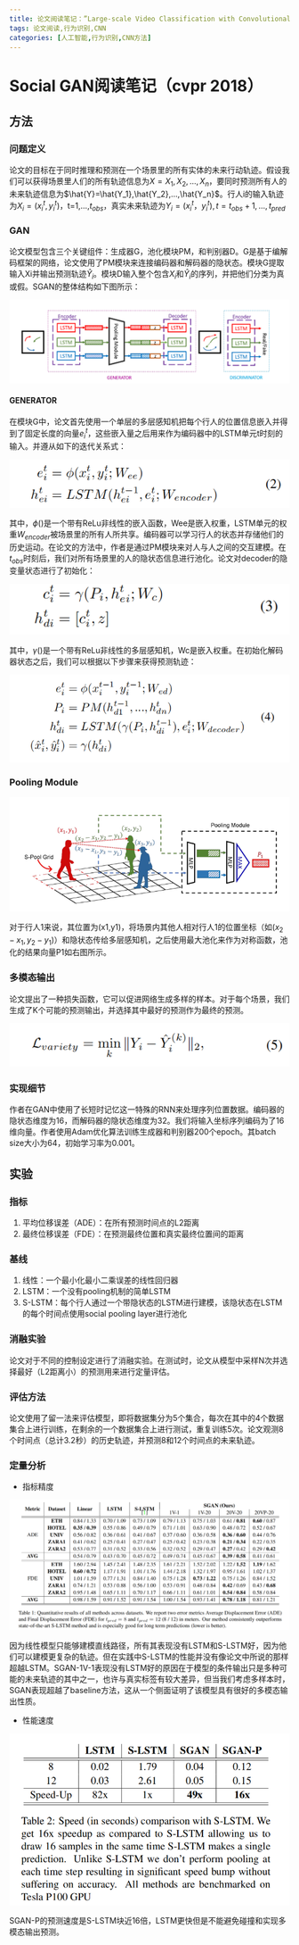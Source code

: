 ```yaml
---
title: 论文阅读笔记：”Large-scale Video Classification with Convolutional Neural Networks“
tags: 论文阅读,行为识别,CNN
categories: [人工智能,行为识别,CNN方法]
---
```

# 	Social GAN阅读笔记（cvpr 2018）

## 方法

### 问题定义

论文的目标在于同时推理和预测在一个场景里的所有实体的未来行动轨迹。假设我们可以获得场景里人们的所有轨迹信息为$X=X_1,X_2,...,X_n$，要同时预测所有人的未来轨迹信息为$\hat{Y}=\hat{Y_1},\hat{Y_2},...,\hat{Y_n}$。行人i的输入轨迹为$X_i=(x^t_i,y^t_i)$，t=1,...,$t_{obs}$，真实未来轨迹为$Y_i=(x_i^t，y_i^t),t=t_{obs}+1,...,t_{pred}$

### GAN

论文模型包含三个关键组件：生成器G，池化模块PM，和判别器D。G是基于编解码框架的网络，论文使用了PM模块来连接编码器和解码器的隐状态。模块G提取输入Xi并输出预测轨迹$\hat{Y}_i$。模块D输入整个包含$X_i$和$\hat{Y}_i$的序列，并把他们分类为真或假。SGAN的整体结构如下图所示：

![image-20220102184313441](https://raw.githubusercontent.com/coelien/image-hosting/master/img/202201021843497.png)

#### GENERATOR

在模块G中，论文首先使用一个单层的多层感知机把每个行人的位置信息嵌入并得到了固定长度的向量$e^t_i$，这些嵌入量之后用来作为编码器中的LSTM单元t时刻的输入。并遵从如下的迭代关系式：

![image-20220102185147460](https://raw.githubusercontent.com/coelien/image-hosting/master/img/202201021851490.png)

其中，$\phi()$是一个带有ReLu非线性的嵌入函数，Wee是嵌入权重，LSTM单元的权重$W_{encoder}$被场景里的所有人所共享。编码器可以学习行人的状态并存储他们的历史运动。在论文的方法中，作者是通过PM模块来对人与人之间的交互建模。在$t_{obs}$时刻后，我们对所有场景里的人的隐状态信息进行池化。论文对decoder的隐变量状态进行了初始化：

![image-20220102190609514](https://raw.githubusercontent.com/coelien/image-hosting/master/img/202201021906545.png)

其中，$\gamma()$是一个带有ReLu非线性的多层感知机，Wc是嵌入权重。在初始化解码器状态之后，我们可以根据以下步骤来获得预测轨迹：

![image-20220102191015871](https://raw.githubusercontent.com/coelien/image-hosting/master/img/202201021910900.png)

### Pooling Module

![image-20220103155639067](https://raw.githubusercontent.com/coelien/image-hosting/master/img/202201031556153.png)

对于行人1来说，其位置为(x1,y1)，将场景内其他人相对行人1的位置坐标（如$(x_2-x_1,y_2-y_1)$）和隐状态传给多层感知机，之后使用最大池化来作为对称函数，池化的结果向量P1如右图所示。

### 多模态输出

论文提出了一种损失函数，它可以促进网络生成多样的样本。对于每个场景，我们生成了K个可能的预测输出，并选择其中最好的预测作为最终的预测。

![image-20220103162323082](https://raw.githubusercontent.com/coelien/image-hosting/master/img/202201031623105.png)

### 实现细节

作者在GAN中使用了长短时记忆这一特殊的RNN来处理序列位置数据。编码器的隐状态维度为16，而解码器的隐状态维度为32。我们将输入坐标序列编码为了16维向量。作者使用Adam优化算法训练生成器和判别器200个epoch。其batch size大小为64，初始学习率为0.001。

## 实验

### 指标

1. 平均位移误差（ADE）：在所有预测时间点的L2距离
2. 最终位移误差（FDE）：在预测最终位置和真实最终位置间的距离

### 基线

1. 线性：一个最小化最小二乘误差的线性回归器
2. LSTM：一个没有pooling机制的简单LSTM
3. S-LSTM：每个行人通过一个带隐状态的LSTM进行建模，该隐状态在LSTM的每个时间点使用social pooling layer进行池化

### 消融实验

论文对于不同的控制设定进行了消融实验。在测试时，论文从模型中采样N次并选择最好（L2距离小）的预测用来进行定量评估。

### 评估方法

论文使用了留一法来评估模型，即将数据集分为5个集合，每次在其中的4个数据集合上进行训练，在剩余的一个数据集合上进行测试，重复训练5次。论文观测8个时间点（总计3.2秒）的历史轨迹，并预测8和12个时间点的未来轨迹。

### 定量分析

- 指标精度

![image-20220103170421282](https://raw.githubusercontent.com/coelien/image-hosting/master/img/202201031704349.png)

因为线性模型只能够建模直线路径，所有其表现没有LSTM和S-LSTM好，因为他们可以建模更复杂的轨迹。但在实践中S-LSTM的性能并没有像论文中所说的那样超越LSTM。SGAN-1V-1表现没有LSTM好的原因在于模型的条件输出只是多种可能的未来轨迹的其中之一，也许与真实标签有较大差异，但当我们考虑多样本时，SGAN表现超越了baseline方法，这从一个侧面证明了该模型具有很好的多模态输出性质。

- 性能速度

<img src="https://raw.githubusercontent.com/coelien/image-hosting/master/img/202201031829832.png" alt="image-20220103182926796" style="zoom: 67%;" />

SGAN-P的预测速度是S-LSTM块近16倍，LSTM更快但是不能避免碰撞和实现多模态输出预测。
